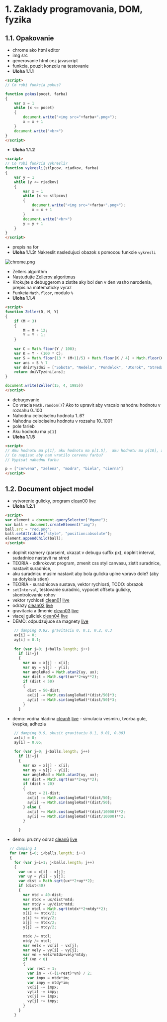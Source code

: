 # 1. Zaklady programovania, DOM, fyzika

## 1.1. Opakovanie
  - chrome ako html editor
  - img src
  - generovanie html cez javascript
  - funkcia, pouzit konzolu na testovanie
  - **Uloha 1.1.1**

```html
<script>
// Co robi funkcia pokus?

function pokus(pocet, farba)
{
    var x = 1
    while (x <= pocet)
    {
        document.write("<img src="+farba+".png>");
        x = x + 1
    }
    document.write("<br>")
}
</script>
```

  - **Uloha 1.1.2**

```html
<script>
// Co robi funkcia vykresli?
function vykresli(stlpcov, riadkov, farba)
{
    var y = 1
    while (y <= riadkov)
    {
        var x = 1
        while (x <= stlpcov)
        {
            document.write("<img src="+farba+".png>");
            x = x + 1
        }
        document.write("<br>")
        y = y + 1
    }
}
</script>
```

  - prepis na for
  - **Uloha 1.1.3:** Nakreslit nasledujuci obazok s pomocou funkcie `vykresli`

![chrome.png](uloha113.png)

  - Zellers algorithm
  - Nastudujte [Zellerov algoritmus](https://en.wikipedia.org/wiki/Determination_of_the_day_of_the_week)
  - Krokujte s debuggerom a zistite aky bol den v den vasho narodenia, prepis na matematicky vyraz
  - Funkcia `Math.floor`, modulo `%`
  - **Uloha 1.1.4**

```html
<script>
function Zeller(D, M, Y)
{    
    if (M < 3)
    {
        M = M + 12;
        Y = Y - 1;
    }
    
    var C = Math.floor(Y / 100);
    var K = Y - (100 * C);
    var S = Math.floor(13 * (M+1)/5) + Math.floor(K / 4) + Math.floor(C / 4) + D + K - (2 * C) + (7 * C);
    var ans = S % 7
    var dniVTyzdni = ["Sobota", "Nedela", "Pondelok", "Utorok", "Streda", "Stvrtok", "Piatok"]
    return dniVTyzdni[ans];
}

document.write(Zeller(15, 4, 1985))
</script>
```

  - debugovanie
  - Co vracia `Math.random()`? Ako to upravit aby vracalo nahodnu hodnotu v rozsahu 0..100
  - Nahodnu celociselnu hodnotu 1..6?
  - Nahodnu celociselnu hodnotu v rozsahu 10..100?
  - pole farieb
  - Aku hodnotu ma `p[1]`
  - **Uloha 1.1.5**

```html
<script>
// Aku hodnotu ma p[1], aku hodnotu ma p[1.5],  aku hodnotu ma p[10], aku hodnotu ma p.length?
// Co napisat aby nam vratilo cervenu farbu?
// Vypisat nahodnu farbu

p = ["cervena", "zelena", "modra", "biela", "cierna"]
</script>
```

## 1.2. Document object model
  - vytvorenie gulicky, program [clean00](clean00/index.html) [live](https://rawgit.valky.eu/gabonator/Education/master/2022/Programming2/clean00/index.html)
  - **Uloha 1.2.1**

```html
<script>
var element = document.querySelector("#game");
var ball = document.createElement("img");
ball.src = "red.png";
ball.setAttribute("style", "position:absolute");
element.appendChild(ball);
</script>
```

  - doplnit rozmery (parseint, ukazat v debugu suffix px), doplnit interval, sudadnice nastavit na stred
  - TEORIA - odkrokovat program, zmenit css styl canvasu, zistit suradnice, nastavit suradnice,
  - aku suradnicu musim nastavit aby bola gulicka uplne vpravo dole? (aby sa dotykala stien)
  - TEORIA - suradnicova sustava, vektor rychlosti, TODO: obrazok
  - `setInterval`, testovanie suradnic, vypocet offsetu gulicky, skontrolovanie rohov
  - vektor rychlosti [clean01](clean01/index.html) [live](https://rawgit.valky.eu/gabonator/Education/master/2022/Programming2/clean01/index.html)
  - odrazy [clean02](clean02/index.html) [live](https://rawgit.valky.eu/gabonator/Education/master/2022/Programming2/clean02/index.html)
  - gravitacia a tlmenie [clean03](clean03/index.html) [live](https://rawgit.valky.eu/gabonator/Education/master/2022/Programming2/clean03/index.html)
  - viacej guliciek [clean04](clean04/index.html) [live](https://rawgit.valky.eu/gabonator/Education/master/2022/Programming2/clean04/index.html)
  - DEMO: odpudzujuce sa magnety [live](https://rawgit.valky.eu/gabonator/Education/master/2022/Programming2/clean05/index2.html)

```javascript
    // damping 0.92, gravitaciu 0, 0.1, 0.2, 0.3
    ax[i] = 0;
    ay[i] = 0.1;
  
    for (var j=0; j<balls.length; j++)
      if (i!=j)
      {
        var ux = x[j] - x[i];
        var uy = y[j] - y[i];
        var angleRad = Math.atan2(uy, ux);
        var dist = Math.sqrt(ux**2+uy**2);
        if (dist < 50)
        {
          dist = 50-dist;
          ax[i] -= Math.cos(angleRad)*(dist/50)*3; 
          ay[i] -= Math.sin(angleRad)*(dist/50)*3; 
        } 
      }
```

  - demo: vodna hladina [clean5](clean05/index.html) [live](https://rawgit.valky.eu/gabonator/Education/master/2022/Programming2/clean05/index.html) - simulacia vesmiru, tvorba gule, kvapka, adhezia

```javascript
    // damping 0.9, skusit gravitaciu 0.1, 0.01, 0.003
    ax[i] = 0;
    ay[i] = 0.05;
  
    for (var j=0; j<balls.length; j++)
      if (i!=j)
      {
        var ux = x[j] - x[i];
        var uy = y[j] - y[i];
        var angleRad = Math.atan2(uy, ux);
        var dist = Math.sqrt(ux**2+uy**2);
        if (dist < 20)
        {
          dist = 21-dist;
          ax[i] -= Math.cos(angleRad)*(dist/50); 
          ay[i] -= Math.sin(angleRad)*(dist/50); 
        } else {
          ax[i] += Math.cos(angleRad)*(dist/10000)**2; 
          ay[i] += Math.sin(angleRad)*(dist/10000)**2; 
        }

      }
```

  - demo: pruzny odraz [clean6](clean06/index.html) [live](https://rawgit.valky.eu/gabonator/Education/master/2022/Programming2/clean06/index.html)

```javascript
  // damping 1
  for (var i=0; i<balls.length; i++)
  {  
    for (var j=i+1; j<balls.length; j++)
    {
      var ux = x[i] - x[j];
      var uy = y[i] - y[j];
      var dist = Math.sqrt(ux**2+uy**2);
      if (dist<40)
      {
        var mtd = 40-dist;
        var mtdx = ux/dist*mtd;
        var mtdy = uy/dist*mtd;
        var mtdl = Math.sqrt(mtdx**2+mtdy**2);
        x[i] += mtdx/2;
        y[i] += mtdy/2;
        x[j] -= mtdx/2;
        y[j] -= mtdy/2;

        mtdx /= mtdl;
        mtdy /= mtdl;
        var velx = vx[i] - vx[j];
        var vely = vy[i] - vy[j];
        var vn = velx*mtdx+vely*mtdy;
        if (vn < 0)
        {
          var rest = 1;
          var im = -(-(1+rest)*vn) / 2;
          var impx = mtdx*im;
          var impy = mtdy*im;
          vx[i] -= impx;
          vy[i] -= impy;
          vx[j] += impx;
          vy[j] += impy;
        }
      }
    }
```

